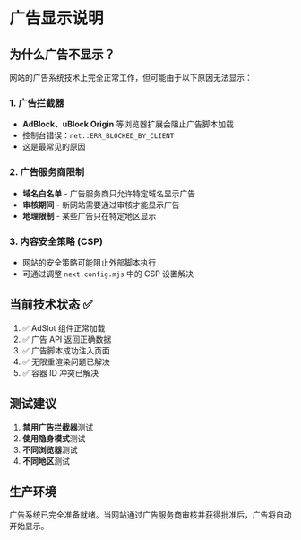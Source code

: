 # 广告显示说明

## 为什么广告不显示？

网站的广告系统技术上完全正常工作，但可能由于以下原因无法显示：

### 1. 广告拦截器
- **AdBlock、uBlock Origin** 等浏览器扩展会阻止广告脚本加载
- 控制台错误：`net::ERR_BLOCKED_BY_CLIENT`
- 这是最常见的原因

### 2. 广告服务商限制
- **域名白名单** - 广告服务商只允许特定域名显示广告
- **审核期间** - 新网站需要通过审核才能显示广告
- **地理限制** - 某些广告只在特定地区显示

### 3. 内容安全策略 (CSP)
- 网站的安全策略可能阻止外部脚本执行
- 可通过调整 `next.config.mjs` 中的 CSP 设置解决

## 当前技术状态 ✅

1. ✅ AdSlot 组件正常加载
2. ✅ 广告 API 返回正确数据
3. ✅ 广告脚本成功注入页面
4. ✅ 无限重渲染问题已解决
5. ✅ 容器 ID 冲突已解决

## 测试建议

1. **禁用广告拦截器**测试
2. **使用隐身模式**测试
3. **不同浏览器**测试
4. **不同地区**测试

## 生产环境

广告系统已完全准备就绪。当网站通过广告服务商审核并获得批准后，广告将自动开始显示。
